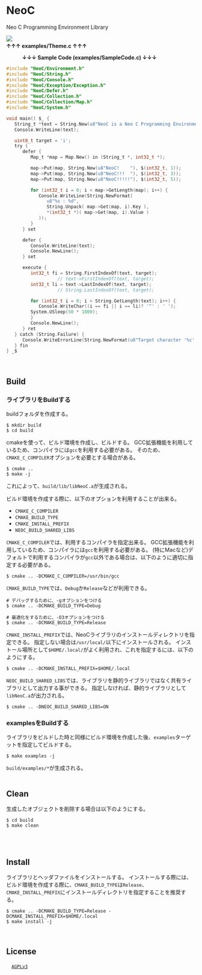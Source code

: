# NeoC
Neo C Programming Environment Library

![](https://user-images.githubusercontent.com/85844095/125081210-b6ea7380-e100-11eb-9f34-0871e29de9cc.png)
&emsp;&emsp;&emsp;&emsp;&emsp;&emsp;&emsp;&emsp;&emsp;&emsp;&emsp;&emsp;&emsp;&emsp;&emsp;&emsp;&emsp;&emsp;&emsp;&emsp;&emsp;&emsp;&emsp;&emsp;&emsp;&emsp;&emsp;&emsp;&emsp;&emsp;&emsp;&emsp;&emsp;__↑↑↑ examples/Theme.c ↑↑↑__

&emsp;&emsp;&emsp;__↓↓↓ Sample Code (examples/SampleCode.c) ↓↓↓__
```C
#include "NeoC/Environment.h"
#include "NeoC/String.h"
#include "NeoC/Console.h"
#include "NeoC/Exception/Exception.h"
#include "NeoC/Defer.h"
#include "NeoC/Collection.h"
#include "NeoC/Collection/Map.h"
#include "NeoC/System.h"

void main() $_ {
   String_t *text = String.New(u8"NeoC is a Neo C Programming Environment Library !");
   Console.WriteLine(text);

   uint8_t target = 'i';
   try {
      defer {
         Map_t *map = Map.New() in (String_t *, int32_t *);

         map->Put(map, String.New(u8"NeoC!    "), $(int32_t, 1));
         map->Put(map, String.New(u8"NeoC!!!  "), $(int32_t, 3));
         map->Put(map, String.New(u8"NeoC!!!!!"), $(int32_t, 5));

         for (int32_t i = 0; i < map->GetLength(map); i++) {
            Console.WriteLine(String.NewFormat(
               u8"%s : %d",
               String.Unpack( map->Get(map, i).Key ),
               *(int32_t *)( map->Get(map, i).Value )
            ));
         }
      } set

      defer {
         Console.WriteLine(text);
         Console.NewLine();
      } set

      execute {
         int32_t fi = String.FirstIndexOf(text, target);
                   // text->FirstIndexOf(text, target);
         int32_t li = text->LastIndexOf(text, target);
                   // String.LastIndexOf(text, target);

         for (int32_t i = 0; i < String.GetLength(text); i++) {
            Console.WriteChar((i == fi || i == li)? '^' : ' ');
         System.USleep(50 * 1000);
         }
         Console.NewLine();
      } ret
   } catch (String.Failure) {
      Console.WriteErrorLine(String.NewFormat(u8"Target character '%c' not found.", target));
   } fin
} _$
```
<br>

## Build

### ライブラリをBuildする

buildフォルダを作成する。
```fish
$ mkdir build
$ cd build
```

cmakeを使って、ビルド環境を作成し、ビルドする。
GCC拡張機能を利用しているため、コンパイラには`gcc`を利用する必要がある。
そのため、`CMAKE_C_COMPILER`オプションを必要とする場合がある。

```fish
$ cmake .. 
$ make -j
```

これによって、`build/lib/libNeoC.a`が生成される。

ビルド環境を作成する際に、以下のオプションを利用することが出来る。

- `CMAKE_C_COMPILER`
- `CMAKE_BUILD_TYPE`
- `CMAKE_INSTALL_PREFIX`
- `NEOC_BUILD_SHARED_LIBS`

`CMAKE_C_COMPILER`では、利用するコンパイラを指定出来る。
GCC拡張機能を利用しているため、コンパイラには`gcc`を利用する必要がある。
(特にMacなど)デフォルトで利用するコンパイラが`gcc`以外である場合は、以下のように適切に指定する必要がある。

```fish
$ cmake .. -DCMAKE_C_COMPILER=/usr/bin/gcc
```

`CMAKE_BUILD_TYPE`では、`Debug`か`Release`などが利用できる。

```fish
# デバッグするために、-gオプションをつける
$ cmake .. -DCMAKE_BUILD_TYPE=Debug

# 最適化をするために、-O3オプションをつける
$ cmake .. -DCMAKE_BUILD_TYPE=Release
```

`CMAKE_INSTALL_PREFIX`では、NeoCライブラリのインストールディレクトリを指定できる。
指定しない場合は`/usr/local/`以下にインストールされる。
インストール場所として`$HOME/.local/`がよく利用され、これを指定するには、以下のようにする。

```fish
$ cmake .. -DCMAKE_INSTALL_PREFIX=$HOME/.local
```

`NEOC_BUILD_SHARED_LIBS`では、ライブラリを静的ライブラリではなく共有ライブラリとして出力する事ができる。
指定しなければ、静的ライブラリとして`libNeoC.a`が出力される。

```fish
$ cmake .. -DNEOC_BUILD_SHARED_LIBS=ON
```

### examplesをBuildする

ライブラリをビルドした時と同様にビルド環境を作成した後、`examples`ターゲットを指定してビルドする。

```fish
$ make examples -j
```

`build/examples/*`が生成される。
<br><br>


## Clean

生成したオブジェクトを削除する場合は以下のようにする。

```fish
$ cd build
$ make clean
```

<br><br>

## Install

ライブラリとヘッダファイルをインストールする。
インストールする際には、ビルド環境を作成する際に、`CMAKE_BUILD_TYPE`は`Release`、`CMAKE_INSTALL_PREFIX`にインストールディレクトリを指定することを推奨する。

```
$ cmake .. -DCMAKE_BUILD_TYPE=Release -DCMAKE_INSTALL_PREFIX=$HOME/.local
$ make install -j
```

<br>

## License
&emsp;[`AGPLv3`](https://www.gnu.org/licenses/agpl-3.0.html)
